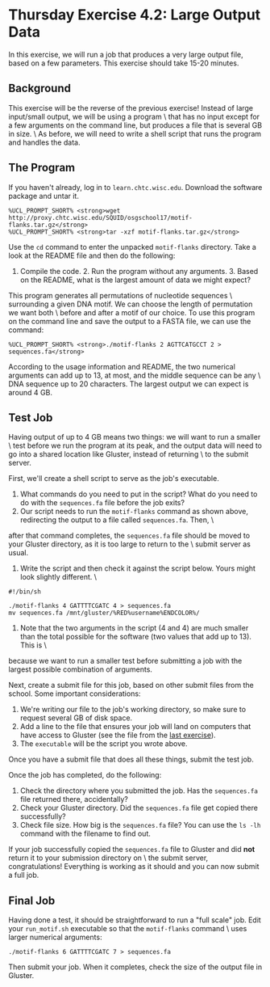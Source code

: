 Thursday Exercise 4.2: Large Output Data
========================================

In this exercise, we will run a job that produces a very large output file, based on a few parameters. This exercise should take 15-20 minutes.

Background
----------

This exercise will be the reverse of the previous exercise! Instead of large input/small output, we will be using a program \\ that has no input except for a few arguments on the command line, but produces a file that is several GB in size. \\ As before, we will need to write a shell script that runs the program and handles the data.

The Program
-----------

If you haven't already, log in to `learn.chtc.wisc.edu`. Download the software package and untar it.

``` console
%UCL_PROMPT_SHORT% <strong>wget http://proxy.chtc.wisc.edu/SQUID/osgschool17/motif-flanks.tar.gz</strong>
%UCL_PROMPT_SHORT% <strong>tar -xzf motif-flanks.tar.gz</strong>
```

Use the `cd` command to enter the unpacked `motif-flanks` directory. Take a look at the README file and then do the following:

1.  Compile the code. 2. Run the program without any arguments. 3. Based on the README, what is the largest amount of data we might expect?

This program generates all permutations of nucleotide sequences \\ surrounding a given DNA motif. We can choose the length of permutation we want both \\ before and after a motif of our choice. To use this program on the command line and save the output to a FASTA file, we can use the command:

``` console
%UCL_PROMPT_SHORT% <strong>./motif-flanks 2 AGTTCATGCCT 2 > sequences.fa</strong>
```

According to the usage information and README, the two numerical arguments can add up to 13, at most, and the middle sequence can be any \\ DNA sequence up to 20 characters. The largest output we can expect is around 4 GB.

Test Job
--------

Having output of up to 4 GB means two things: we will want to run a smaller \\ test before we run the program at its peak, and the output data will need to go into a shared location like Gluster, instead of returning \\ to the submit server.

First, we'll create a shell script to serve as the job's executable.

1.  What commands do you need to put in the script? What do you need to do with the `sequences.fa` file before the job exits?
2.  Our script needs to run the `motif-flanks` command as shown above, redirecting the output to a file called `sequences.fa`. Then, \\

after that command completes, the `sequences.fa` file should be moved to your Gluster directory, as it is too large to return to the \\ submit server as usual.

1.  Write the script and then check it against the script below. Yours might look slightly different. \\

``` file
#!/bin/sh

./motif-flanks 4 GATTTTCGATC 4 > sequences.fa
mv sequences.fa /mnt/gluster/%RED%username%ENDCOLOR%/
```

1.  Note that the two arguments in the script (4 and 4) are much smaller than the total possible for the software (two values that add up to 13). This is \\

because we want to run a smaller test before submitting a job with the largest possible combination of arguments.

Next, create a submit file for this job, based on other submit files from the school. Some important considerations:

1.  We're writing our file to the job's working directory, so make sure to request several GB of disk space.
2.  Add a line to the file that ensures your job will land on computers that have access to Gluster (see the file from the [last exercise](/user-school/2017/materials/day4/part4-ex1-input.md)).
3.  The `executable` will be the script you wrote above.

Once you have a submit file that does all these things, submit the test job.

Once the job has completed, do the following:

1.  Check the directory where you submitted the job. Has the `sequences.fa` file returned there, accidentally?
2.  Check your Gluster directory. Did the `sequences.fa` file get copied there successfully?
3.  Check file size. How big is the `sequences.fa` file? You can use the `ls -lh` command with the filename to find out.

If your job successfully copied the `sequences.fa` file to Gluster and did **not** return it to your submission directory on \\ the submit server, congratulations! Everything is working as it should and you can now submit a full job.

Final Job
---------

Having done a test, it should be straightforward to run a "full scale" job. Edit your `run_motif.sh` executable so that the `motif-flanks` command \\ uses larger numerical arguments:

``` file
./motif-flanks 6 GATTTTCGATC 7 > sequences.fa
```

Then submit your job. When it completes, check the size of the output file in Gluster.


